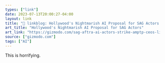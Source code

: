 ```yaml
---
types: ["link"]
date: 2023-07-13T20:00:27-04:00
layout: link
title: "🔗 linkblog: Hollywood's Nightmarish AI Proposal for SAG Actors'"
art_title: "Hollywood's Nightmarish AI Proposal for SAG Actors"
art_link: "https://gizmodo.com/sag-aftra-ai-actors-strike-amptp-ceos-likeness-image-1850638409?utm_source=regular"
source: ["gizmodo.com"]
tags: ["AI"]
---
```

This is horrifying.  
 

